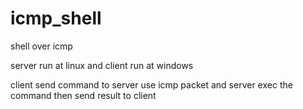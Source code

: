 icmp_shell
==========

shell over icmp

server run at linux and client run at windows

client send command to server use icmp packet and server exec the command then send result to client

